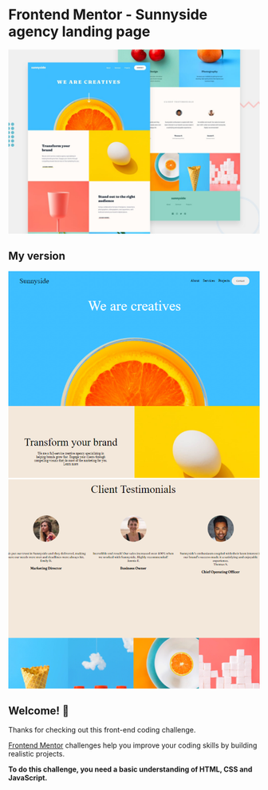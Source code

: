 # Frontend Mentor - Sunnyside agency landing page

![Design preview for the Sunnyside agency landing page coding challenge](./design/desktop-preview.jpg)

## My version

![foto](images/one.PNG)
![foto](images/two.PNG)

## Welcome! 👋

Thanks for checking out this front-end coding challenge.

[Frontend Mentor](https://www.frontendmentor.io) challenges help you improve your coding skills by building realistic projects.

**To do this challenge, you need a basic understanding of HTML, CSS and JavaScript.**



